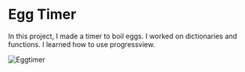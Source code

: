 # Egg Timer

In this project, I made a timer to boil eggs. I worked on dictionaries and functions. I learned how to use progressview.

![Eggtimer](https://user-images.githubusercontent.com/105984573/220428578-25d8d166-b558-4302-aaf2-6077e6f72184.gif)
